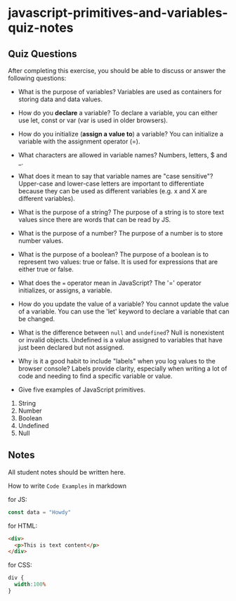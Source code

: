 # javascript-primitives-and-variables-quiz-notes

## Quiz Questions

After completing this exercise, you should be able to discuss or answer the following questions:

- What is the purpose of variables?
Variables are used as containers for storing data and data values.

- How do you **declare** a variable?
To declare a variable, you can either use let, const or var (var is used in older browsers).

- How do you initialize (**assign a value to**) a variable?
You can initialize a variable with the assignment operator (=).

- What characters are allowed in variable names?
Numbers, letters, $ and _.

- What does it mean to say that variable names are "case sensitive"?
Upper-case and lower-case letters are important to differentiate because they can be used as different variables (e.g. x and X are different variables).

- What is the purpose of a string?
The purpose of a string is to store text values since there are words that can be read by JS.

- What is the purpose of a number?
The purpose of a number is to store number values.

- What is the purpose of a boolean?
The purpose of a boolean is to represent two values: true or false. It is used for expressions that are either true or false.

- What does the `=` operator mean in JavaScript?
The '=' operator initializes, or assigns, a variable.

- How do you update the value of a variable?
You cannot update the value of a variable. You can use the 'let' keyword to declare a variable that can be changed.

- What is the difference between `null` and `undefined`?
Null is nonexistent or invalid objects. Undefined is a value assigned to variables that have just been declared but not assigned.

- Why is it a good habit to include "labels" when you log values to the browser console?
Labels provide clarity, especially when writing a lot of code and needing to find a specific variable or value.

- Give five examples of JavaScript primitives.
1. String
2. Number
3. Boolean
4. Undefined
5. Null

## Notes

All student notes should be written here.


How to write `Code Examples` in markdown

for JS:
```javascript
const data = "Howdy"
```

for HTML:
```html
<div>
  <p>This is text content</p>
</div>
```

for CSS:
```css
div {
  width:100%
}
```
